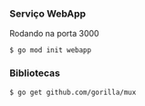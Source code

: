 ### Serviço WebApp

Rodando na porta 3000

`$ go mod init webapp`

### Bibliotecas

`$ go get github.com/gorilla/mux`
